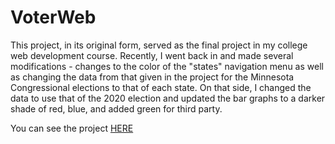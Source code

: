 # VoterWeb

This project, in its original form, served as the final project in my college web development course. Recently, I went back in and made several modifications - changes to the color of the "states" navigation menu as well as changing the data from that given in the project for the Minnesota Congressional elections to that of each state. On that side, I changed the data to use that of the 2020 election and updated the bar graphs to a darker shade of red, blue, and added green for third party.

You can see the project <a href="https://boring-haibt-f2a43f.netlify.app/alabama.html">HERE</a>
